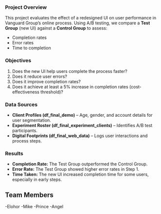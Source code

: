 ### Project Overview  
This project evaluates the effect of a redesigned UI on user performance in Vanguard Group’s online process. Using A/B testing, we compare a **Test Group** (new UI) against a **Control Group** to assess:  

- Completion rates  
- Error rates  
- Time to completion  

### Objectives   
1. Does the new UI help users complete the process faster?  
2. Does it reduce user errors?  
3. Does it improve completion rates?  
4. Does it achieve at least a 5% increase in completion rates (cost-effectiveness threshold)?  

### Data Sources  
- **Client Profiles (df_final_demo)** – Age, gender, and account details for user segmentation.  
- **Experiment Roster (df_final_experiment_clients)** – Identifies A/B test participants.  
- **Digital Footprints (df_final_web_data)** – Logs user interactions and process steps.  
  
### Results  
- **Completion Rate:** The Test Group outperformed the Control Group.  
- **Error Rate:** The Test Group showed higher error rates in Step 1.  
- **Time Taken:** The new UI increased completion time for some users, especially in early steps.  

## Team Members ##
-Elohor
-Mike
-Prince
-Angel

